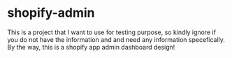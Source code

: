# shopify-admin

This is a project that I want to use for testing purpose, so kindly ignore if you do not have the information and and need any information specefically. 
By the way, this is a shopify app admin dashboard design! 